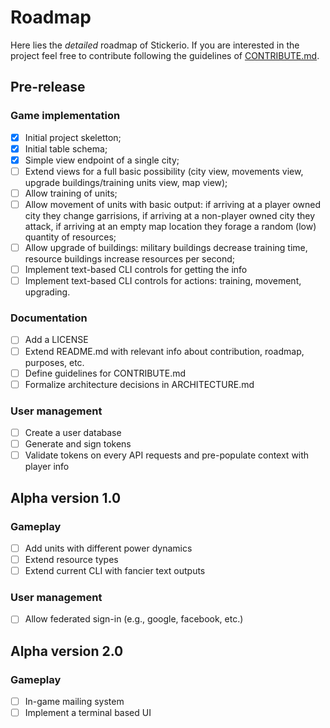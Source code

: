 # Roadmap

Here lies the _detailed_ roadmap of Stickerio. If you are interested in the project feel free to contribute following the guidelines of [CONTRIBUTE.md](./CONTRIBUTE.md).

## Pre-release

### Game implementation
- [x] Initial project skeletton;
- [x] Initial table schema;
- [x] Simple view endpoint of a single city;
- [ ] Extend views for a full basic possibility (city view, movements view, upgrade buildings/training units view, map view);
- [ ] Allow training of units;
- [ ] Allow movement of units with basic output: if arriving at a player owned city they change garrisions, if arriving at a non-player owned city they attack, if arriving at an empty map location they forage a random (low) quantity of resources;
- [ ] Allow upgrade of buildings: military buildings decrease training time, resource buildings increase resources per second;
- [ ] Implement text-based CLI controls for getting the info
- [ ] Implement text-based CLI controls for actions: training, movement, upgrading.

### Documentation
- [ ] Add a LICENSE
- [ ] Extend README.md with relevant info about contribution, roadmap, purposes, etc.
- [ ] Define guidelines for CONTRIBUTE.md
- [ ] Formalize architecture decisions in ARCHITECTURE.md

### User management
- [ ] Create a user database
- [ ] Generate and sign tokens
- [ ] Validate tokens on every API requests and pre-populate context with player info

## Alpha version 1.0

### Gameplay
- [ ] Add units with different power dynamics
- [ ] Extend resource types
- [ ] Extend current CLI with fancier text outputs

### User management
- [ ] Allow federated sign-in (e.g., google, facebook, etc.)

## Alpha version 2.0

### Gameplay
- [ ] In-game mailing system
- [ ] Implement a terminal based UI